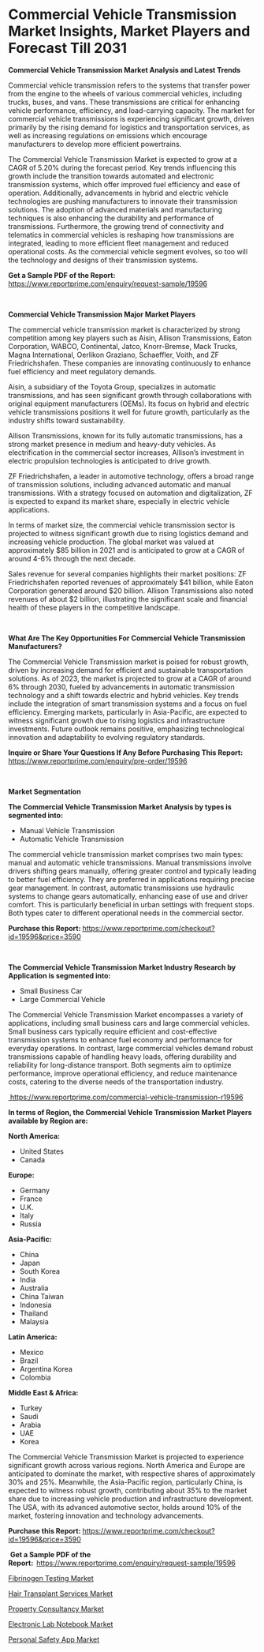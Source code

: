 <p><h1>Commercial Vehicle Transmission Market Insights, Market Players and Forecast Till 2031</h1></p><p><strong>Commercial Vehicle Transmission Market Analysis and Latest Trends</strong></p>
<p><p>Commercial vehicle transmission refers to the systems that transfer power from the engine to the wheels of various commercial vehicles, including trucks, buses, and vans. These transmissions are critical for enhancing vehicle performance, efficiency, and load-carrying capacity. The market for commercial vehicle transmissions is experiencing significant growth, driven primarily by the rising demand for logistics and transportation services, as well as increasing regulations on emissions which encourage manufacturers to develop more efficient powertrains.</p><p>The Commercial Vehicle Transmission Market is expected to grow at a CAGR of 5.20% during the forecast period. Key trends influencing this growth include the transition towards automated and electronic transmission systems, which offer improved fuel efficiency and ease of operation. Additionally, advancements in hybrid and electric vehicle technologies are pushing manufacturers to innovate their transmission solutions. The adoption of advanced materials and manufacturing techniques is also enhancing the durability and performance of transmissions. Furthermore, the growing trend of connectivity and telematics in commercial vehicles is reshaping how transmissions are integrated, leading to more efficient fleet management and reduced operational costs. As the commercial vehicle segment evolves, so too will the technology and designs of their transmission systems.</p></p>
<p><strong>Get a Sample PDF of the Report:&nbsp;</strong> <a href="https://www.reportprime.com/enquiry/request-sample/19596?utm_campaign=1848&utm_medium=2&utm_source=Github&utm_content=ia&utm_term=23112024&utm_id=commercial-vehicle-transmission">https://www.reportprime.com/enquiry/request-sample/19596</a></p>
<p>&nbsp;</p>
<p><strong>Commercial Vehicle Transmission Major Market Players</strong></p>
<p><p>The commercial vehicle transmission market is characterized by strong competition among key players such as Aisin, Allison Transmissions, Eaton Corporation, WABCO, Continental, Jatco, Knorr-Bremse, Mack Trucks, Magna International, Oerlikon Graziano, Schaeffler, Voith, and ZF Friedrichshafen. These companies are innovating continuously to enhance fuel efficiency and meet regulatory demands.</p><p>Aisin, a subsidiary of the Toyota Group, specializes in automatic transmissions, and has seen significant growth through collaborations with original equipment manufacturers (OEMs). Its focus on hybrid and electric vehicle transmissions positions it well for future growth, particularly as the industry shifts toward sustainability. </p><p>Allison Transmissions, known for its fully automatic transmissions, has a strong market presence in medium and heavy-duty vehicles. As electrification in the commercial sector increases, Allison’s investment in electric propulsion technologies is anticipated to drive growth.</p><p>ZF Friedrichshafen, a leader in automotive technology, offers a broad range of transmission solutions, including advanced automatic and manual transmissions. With a strategy focused on automation and digitalization, ZF is expected to expand its market share, especially in electric vehicle applications.</p><p>In terms of market size, the commercial vehicle transmission sector is projected to witness significant growth due to rising logistics demand and increasing vehicle production. The global market was valued at approximately $85 billion in 2021 and is anticipated to grow at a CAGR of around 4-6% through the next decade.</p><p>Sales revenue for several companies highlights their market positions: ZF Friedrichshafen reported revenues of approximately $41 billion, while Eaton Corporation generated around $20 billion. Allison Transmissions also noted revenues of about $2 billion, illustrating the significant scale and financial health of these players in the competitive landscape.</p></p>
<p>&nbsp;</p>
<p><strong>What Are The Key Opportunities For Commercial Vehicle Transmission Manufacturers?</strong></p>
<p><p>The Commercial Vehicle Transmission market is poised for robust growth, driven by increasing demand for efficient and sustainable transportation solutions. As of 2023, the market is projected to grow at a CAGR of around 6% through 2030, fueled by advancements in automatic transmission technology and a shift towards electric and hybrid vehicles. Key trends include the integration of smart transmission systems and a focus on fuel efficiency. Emerging markets, particularly in Asia-Pacific, are expected to witness significant growth due to rising logistics and infrastructure investments. Future outlook remains positive, emphasizing technological innovation and adaptability to evolving regulatory standards.</p></p>
<p><strong>Inquire or Share Your Questions If Any Before Purchasing This Report:</strong> <a href="https://www.reportprime.com/enquiry/pre-order/19596?utm_campaign=1848&utm_medium=2&utm_source=Github&utm_content=ia&utm_term=23112024&utm_id=commercial-vehicle-transmission">https://www.reportprime.com/enquiry/pre-order/19596</a></p>
<p>&nbsp;</p>
<p><strong>Market Segmentation</strong></p>
<p><strong>The Commercial Vehicle Transmission Market Analysis by types is segmented into:</strong></p>
<p><ul><li>Manual Vehicle Transmission</li><li>Automatic Vehicle Transmission</li></ul></p>
<p><p>The commercial vehicle transmission market comprises two main types: manual and automatic vehicle transmissions. Manual transmissions involve drivers shifting gears manually, offering greater control and typically leading to better fuel efficiency. They are preferred in applications requiring precise gear management. In contrast, automatic transmissions use hydraulic systems to change gears automatically, enhancing ease of use and driver comfort. This is particularly beneficial in urban settings with frequent stops. Both types cater to different operational needs in the commercial sector.</p></p>
<p><strong>Purchase this Report:&nbsp;</strong><a href="https://www.reportprime.com/checkout?id=19596&price=3590&utm_campaign=1848&utm_medium=2&utm_source=Github&utm_content=ia&utm_term=23112024&utm_id=commercial-vehicle-transmission">https://www.reportprime.com/checkout?id=19596&price=3590</a></p>
<p>&nbsp;</p>
<p><strong>The Commercial Vehicle Transmission Market Industry Research by Application is segmented into:</strong></p>
<p><ul><li>Small Business Car</li><li>Large Commercial Vehicle</li></ul></p>
<p><p>The Commercial Vehicle Transmission Market encompasses a variety of applications, including small business cars and large commercial vehicles. Small business cars typically require efficient and cost-effective transmission systems to enhance fuel economy and performance for everyday operations. In contrast, large commercial vehicles demand robust transmissions capable of handling heavy loads, offering durability and reliability for long-distance transport. Both segments aim to optimize performance, improve operational efficiency, and reduce maintenance costs, catering to the diverse needs of the transportation industry.</p></p>
<p><a href="https://www.reportprime.com/commercial-vehicle-transmission-r19596?utm_campaign=1848&utm_medium=2&utm_source=Github&utm_content=ia&utm_term=23112024&utm_id=commercial-vehicle-transmission">&nbsp;https://www.reportprime.com/commercial-vehicle-transmission-r19596</a></p>
<p><strong>In terms of Region, the Commercial Vehicle Transmission Market Players available by Region are:</strong></p>
<p>
    <p> <strong> North America: </strong>
        <ul>
            <li>United States</li>
            <li>Canada</li>
        </ul>
        </p> 
    <p> <strong> Europe: </strong>
        <ul>
            <li>Germany</li>
            <li>France</li>
            <li>U.K.</li>
            <li>Italy</li>
            <li>Russia</li>
        </ul>
        </p> 
    <p> <strong> Asia-Pacific: </strong>
        <ul>
            <li>China</li>
            <li>Japan</li>
            <li>South Korea</li>
            <li>India</li>
            <li>Australia</li>
            <li>China Taiwan</li>
            <li>Indonesia</li>
            <li>Thailand</li>
            <li>Malaysia</li>
        </ul>
        </p> 
    <p> <strong> Latin America: </strong>
        <ul>
            <li>Mexico</li>
            <li>Brazil</li>
            <li>Argentina Korea</li>
            <li>Colombia</li>
        </ul>
        </p> 
    <p> <strong> Middle East & Africa: </strong>
        <ul>
            <li>Turkey</li>
            <li>Saudi</li>
            <li>Arabia</li>
            <li>UAE</li>
            <li>Korea</li>
        </ul>
    </p>
    </p>
<p><p>The Commercial Vehicle Transmission Market is projected to experience significant growth across various regions. North America and Europe are anticipated to dominate the market, with respective shares of approximately 30% and 25%. Meanwhile, the Asia-Pacific region, particularly China, is expected to witness robust growth, contributing about 35% to the market share due to increasing vehicle production and infrastructure development. The USA, with its advanced automotive sector, holds around 10% of the market, fostering innovation and technology advancements.</p></p>
<p><strong>Purchase this Report: </strong><a href="https://www.reportprime.com/checkout?id=19596&price=3590&utm_campaign=1848&utm_medium=2&utm_source=Github&utm_content=ia&utm_term=23112024&utm_id=commercial-vehicle-transmission">https://www.reportprime.com/checkout?id=19596&price=3590</a></p>
<p>&nbsp;<strong>Get a Sample PDF of the Report:&nbsp;&nbsp;</strong><a href="https://www.reportprime.com/enquiry/request-sample/19596?utm_campaign=1848&utm_medium=2&utm_source=Github&utm_content=ia&utm_term=23112024&utm_id=commercial-vehicle-transmission">https://www.reportprime.com/enquiry/request-sample/19596</a></p>
<p><strong></strong></p>
<p><p><a href="https://www.linkedin.com/pulse/fibrinogen-testing-market-analysis-report-provides-trend-pkpwf?utm_campaign=1848&utm_medium=2&utm_source=Github&utm_content=ia&utm_term=23112024&utm_id=commercial-vehicle-transmission">Fibrinogen Testing Market</a></p><p><a href="https://www.linkedin.com/pulse/insights-hair-transplant-services-market-competitor-evaluation-79svf?utm_campaign=1848&utm_medium=2&utm_source=Github&utm_content=ia&utm_term=23112024&utm_id=commercial-vehicle-transmission">Hair Transplant Services Market</a></p><p><a href="https://issuu.com/reportprime-2/docs/property-consultancy-market-size-20_4c51b9980dfe2f?utm_campaign=1848&utm_medium=2&utm_source=Github&utm_content=ia&utm_term=23112024&utm_id=commercial-vehicle-transmission">Property Consultancy Market</a></p><p><a href="https://www.linkedin.com/pulse/competitive-landscape-analysis-innovations-theelectronic-eefbc?utm_campaign=1848&utm_medium=2&utm_source=Github&utm_content=ia&utm_term=23112024&utm_id=commercial-vehicle-transmission">Electronic Lab Notebook Market</a></p><p><a href="https://issuu.com/reportprime-2/docs/personal-safety-app-market-size-203_0cc1a9cb7aca6f?utm_campaign=1848&utm_medium=2&utm_source=Github&utm_content=ia&utm_term=23112024&utm_id=commercial-vehicle-transmission">Personal Safety App Market</a></p></p>